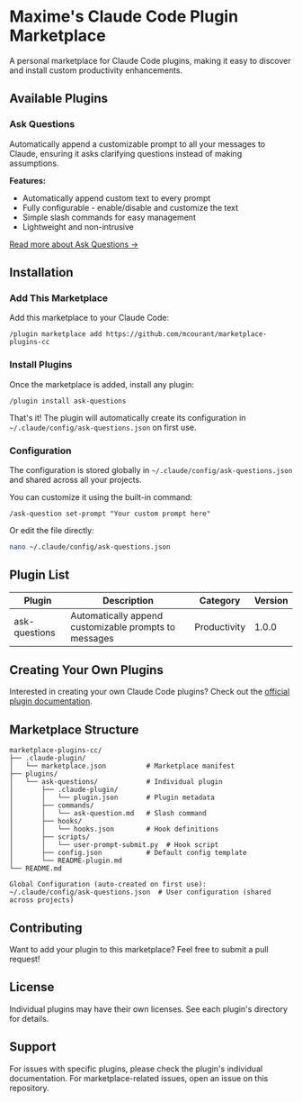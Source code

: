 # Maxime's Claude Code Plugin Marketplace

A personal marketplace for Claude Code plugins, making it easy to discover and install custom productivity enhancements.

## Available Plugins

### Ask Questions
Automatically append a customizable prompt to all your messages to Claude, ensuring it asks clarifying questions instead of making assumptions.

**Features:**
- Automatically append custom text to every prompt
- Fully configurable - enable/disable and customize the text
- Simple slash commands for easy management
- Lightweight and non-intrusive

[Read more about Ask Questions →](./plugins/ask-questions/README-plugin.md)

## Installation

### Add This Marketplace

Add this marketplace to your Claude Code:
```
/plugin marketplace add https://github.com/mcourant/marketplace-plugins-cc
```

### Install Plugins

Once the marketplace is added, install any plugin:
```
/plugin install ask-questions
```

That's it! The plugin will automatically create its configuration in `~/.claude/config/ask-questions.json` on first use.

### Configuration

The configuration is stored globally in `~/.claude/config/ask-questions.json` and shared across all your projects.

You can customize it using the built-in command:
```
/ask-question set-prompt "Your custom prompt here"
```

Or edit the file directly:
```bash
nano ~/.claude/config/ask-questions.json
```

## Plugin List

| Plugin | Description | Category | Version |
|--------|-------------|----------|---------|
| ask-questions | Automatically append customizable prompts to messages | Productivity | 1.0.0 |

## Creating Your Own Plugins

Interested in creating your own Claude Code plugins? Check out the [official plugin documentation](https://docs.claude.com/en/docs/claude-code/plugins).

## Marketplace Structure

```
marketplace-plugins-cc/
├── .claude-plugin/
│   └── marketplace.json          # Marketplace manifest
├── plugins/
│   └── ask-questions/            # Individual plugin
│       ├── .claude-plugin/
│       │   └── plugin.json       # Plugin metadata
│       ├── commands/
│       │   └── ask-question.md   # Slash command
│       ├── hooks/
│       │   └── hooks.json        # Hook definitions
│       ├── scripts/
│       │   └── user-prompt-submit.py  # Hook script
│       ├── config.json           # Default config template
│       └── README-plugin.md
└── README.md

Global Configuration (auto-created on first use):
~/.claude/config/ask-questions.json  # User configuration (shared across projects)
```

## Contributing

Want to add your plugin to this marketplace? Feel free to submit a pull request!

## License

Individual plugins may have their own licenses. See each plugin's directory for details.

## Support

For issues with specific plugins, please check the plugin's individual documentation. For marketplace-related issues, open an issue on this repository.
